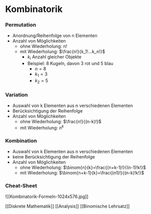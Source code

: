 # Kombinatorik
### Permutation
+ Anordnung/Reihenfolge von n Elementen
+ Anzahl von Möglichkeiten
	+  ohne Wiederholung: n!
	+ mit Wiederholung: $\frac{n!}{k_1!...k_n!}$
		+ $k_i$ Anzahl gleicher Objekte
		+ Beispiel: 8 Kugeln, davon 3 rot und 5 blau
			+ $n=8$
			+ $k_1=3$
			+ $k_2=5$

### Variation
+ Auswahl von k Elementen aus n verschiedenen Elementen
+ Berücksichtigung der Reihenfolge
+ Anzahl von Möglichkeiten
	+ ohne Wiederholung: $\frac{n!}{(n-k)!}$ 
	+ mit Wiederholung: $n^k$

### Kombination
+ Auswahl von k Elementen aus n verschiedenen Elementen
+ keine Berücksichtigung der Reihenfolge
+ Anzahl von Möglichkeiten
	+ ohne Wiederholung: $\binom{n}{k}=\frac{(n+k-1)!}{(n-1)!k!}$ 
	+ mit Wiederholung: $\binom{n+k-1}{k}=\frac{(n1)!}{(n-k)!k!}$ 



### Cheat-Sheet
![[Kombinatorik-Formeln-1024x576.jpg]]

[[Diskrete Mathematik]] [[Analysis]] [[Binomische Lehrsatz]]